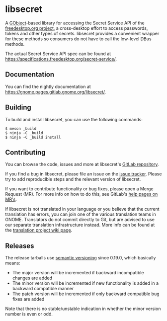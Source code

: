 libsecret
=========

A [GObject]-based library for accessing the Secret Service API of the
[freedesktop.org project], a cross-desktop effort to access passwords, tokens
and other types of secrets. libsecret provides a convenient wrapper for these
methods so consumers do not have to call the low-level DBus methods.

The actual Secret Service API spec can be found at
https://specifications.freedesktop.org/secret-service/.

Documentation
--------

You can find the nightly documentation at https://gnome.pages.gitlab.gnome.org/libsecret/.

Building
--------

To build and install libsecret, you can use the following commands:

```
$ meson _build
$ ninja -C _build
$ ninja -C _build install
```

Contributing
-------------

You can browse the code, issues and more at libsecret's [GitLab repository].

If you find a bug in libsecret, please file an issue on the [issue tracker].
Please try to add reproducible steps and the relevant version of libsecret.

If you want to contribute functionality or bug fixes, please open a Merge
Request (MR). For more info on how to do this, see GitLab's [help pages on
MR's].

If libsecret is not translated in your language or you believe that the
current translation has errors, you can join one of the various translation
teams in GNOME. Translators do not commit directly to Git, but are advised to
use our separate translation infrastructure instead. More info can be found at
the [translation project wiki page].

Releases
-------------

The release tarballs use [semantic versioning] since 0.19.0, which
basically means:

- The major version will be incremented if backward incompatible changes are added
- The minor version will be incremented if new functionality is added in a backward compatible manner
- The patch version will be incremented if only backward compatible bug fixes are added

Note that there is no stable/unstable indication in whether the minor
version number is even or odd.


[GObject]: https://developer.gnome.org/gobject/stable/
[freedesktop.org project]: https://www.freedesktop.org/
[GitLab repository]: https://gitlab.gnome.org/GNOME/libsecret
[help pages on MR's]: https://docs.gitlab.com/ee/gitlab-basics/add-merge-request.html
[issue tracker]: https://gitlab.gnome.org/GNOME/libsecret/issues
[translation project wiki page]: https://wiki.gnome.org/TranslationProject/
[semantic versioning]: https://semver.org
